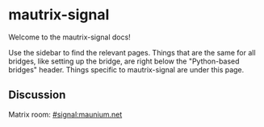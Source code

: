 # mautrix-signal
Welcome to the mautrix-signal docs!

Use the sidebar to find the relevant pages. Things that are the same for all
bridges, like setting up the bridge, are right below the "Python-based bridges"
header. Things specific to mautrix-signal are under this page.

## Discussion
Matrix room: [#signal:maunium.net](https://to.chat.imzqqq.top/#/#signal:maunium.net)
